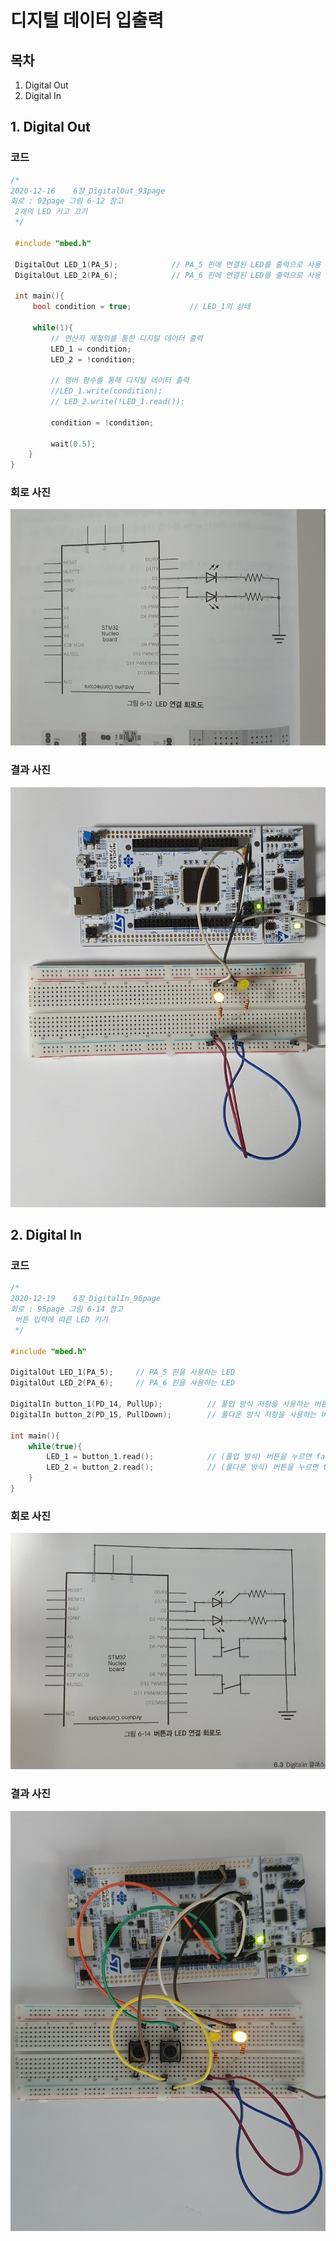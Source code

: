 # 디지털 데이터 입출력
## 목차
1. Digital Out
2. Digital In
## 1. Digital Out
### 코드
```c++
/*
2020-12-16    6장_DigitalOut_93page
회로 : 92page 그림 6-12 참고
 2개의 LED 키고 끄기
 */

 #include "mbed.h"

 DigitalOut LED_1(PA_5);            // PA_5 핀에 연결된 LED를 출력으로 사용
 DigitalOut LED_2(PA_6);            // PA_6 핀에 연결된 LED를 출력으로 사용

 int main(){
     bool condition = true;             // LED_1의 상태

     while(1){
         // 연산자 재정의를 통한 디지털 데이터 출력
         LED_1 = condition;
         LED_2 = !condition;

         // 맴버 함수를 통해 디지털 데이터 출력
         //LED_1.write(condition);
         // LED_2.write(!LED_1.read());

         condition = !condition;

         wait(0.5);
    }
}

```
### 회로 사진
![DigitalOut_회로사진](https://github.com/HongyeongJu/MbedCode/blob/master/Chapter01_%EB%94%94%EC%A7%80%ED%84%B8%20%EB%8D%B0%EC%9D%B4%ED%84%B0%20%EC%9E%85%EC%B6%9C%EB%A0%A5/DigitalOut_Circuit.jpg)
### 결과 사진
![DigitalOut_결과사진](https://github.com/HongyeongJu/MbedCode/blob/master/Chapter01_%EB%94%94%EC%A7%80%ED%84%B8%20%EB%8D%B0%EC%9D%B4%ED%84%B0%20%EC%9E%85%EC%B6%9C%EB%A0%A5/DigitalOut_Result.jpg)

## 2. Digital In
### 코드
``` c++
/*
2020-12-19    6장_DigitalIn_96page
회로 : 95page 그림 6-14 참고
 버튼 입력에 따른 LED 키기
 */

#include "mbed.h"

DigitalOut LED_1(PA_5);     // PA_5 핀을 사용하는 LED
DigitalOut LED_2(PA_6);     // PA_6 핀을 사용하는 LED

DigitalIn button_1(PD_14, PullUp);          // 풀업 방식 저항을 사용하는 버튼
DigitalIn button_2(PD_15, PullDown);        // 풀다운 방식 저항을 사용하는 버튼

int main(){
    while(true){
        LED_1 = button_1.read();            // (풀업 방식) 버튼을 누르면 false
        LED_2 = button_2.read();            // (풀다운 방식) 버튼을 누르면 true
    }
}

```
### 회로 사진
![DigitalIn_회로사진](https://github.com/HongyeongJu/MbedCode/blob/master/Chapter01_%EB%94%94%EC%A7%80%ED%84%B8%20%EB%8D%B0%EC%9D%B4%ED%84%B0%20%EC%9E%85%EC%B6%9C%EB%A0%A5/DigitalIn_Circuit.jpg)
### 결과 사진
![DigitalIn_결과사진](https://github.com/HongyeongJu/MbedCode/blob/master/Chapter01_%EB%94%94%EC%A7%80%ED%84%B8%20%EB%8D%B0%EC%9D%B4%ED%84%B0%20%EC%9E%85%EC%B6%9C%EB%A0%A5/DigitalIn_Result.jpg)
